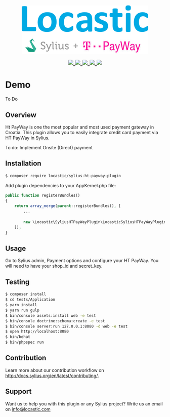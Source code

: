 <h1 align="center">
    <a href="http://www.locastic.com" target="_blank">
        <img src="https://raw.githubusercontent.com/locastic/SyliusHTPayWayPlugin/master/SyliusHTPayWayPlugin.png" />
    </a>
    <br />
    <a href="https://packagist.org/packages/locastic/sylius-ht-payway-plugin" title="License" target="_blank">
        <img src="https://img.shields.io/packagist/l/locastic/sylius-ht-payway-plugin.svg" />
    </a>
    <a href="https://packagist.org/packages/locastic/sylius-ht-payway-plugin" title="Version" target="_blank">
        <img src="https://img.shields.io/packagist/v/locastic/sylius-ht-payway-plugin.svg" />
    </a>
    <a href="https://travis-ci.org/Locastic/SyliusHTPayWayPlugin" title="Build status" target="_blank">
        <img src="https://img.shields.io/travis/locastic/SyliusHTPayWayPlugin/master.svg" />
    </a>
    <a href="https://scrutinizer-ci.com/g/Locastic/SyliusHTPayWayPlugin/" title="Scrutinizer" target="_blank">
        <img src="https://img.shields.io/scrutinizer/g/Locastic/SyliusHTPayWayPlugin.svg" />
    </a>
    <a href="https://packagist.org/packages/locastic/sylius-ht-payway-plugin" title="Total Downloads" target="_blank">
        <img src="https://poser.pugx.org/locastic/sylius-ht-payway-plugin/downloads" />
    </a>
</h1>

# Demo

To Do 

## Overview

Ht PayWay is one the most popular and most used payment gateway in Croatia. This plugin allows you to easily integrate 
credit card payment via HT PayWay in Sylius. 

To do: Implement Onsite (Direct) payment

## Installation
```bash
$ composer require locastic/sylius-ht-payway-plugin
```
    
Add plugin dependencies to your AppKernel.php file:
```php
public function registerBundles()
{
    return array_merge(parent::registerBundles(), [
        ...
        
        new \Locastic\SyliusHTPayWayPlugin\LocasticSyliusHTPayWayPlugin(),
    ]);
}
```

## Usage

Go to Sylius admin, Payment options and configure your HT PayWay. You will need to have your shop_id and secret_key.

## Testing
```bash
$ composer install
$ cd tests/Application
$ yarn install
$ yarn run gulp
$ bin/console assets:install web -e test
$ bin/console doctrine:schema:create -e test
$ bin/console server:run 127.0.0.1:8080 -d web -e test
$ open http://localhost:8080
$ bin/behat
$ bin/phpspec run
```

## Contribution

Learn more about our contribution workflow on http://docs.sylius.org/en/latest/contributing/.

## Support

Want us to help you with this plugin or any Sylius project? Write us an email on info@locastic.com
